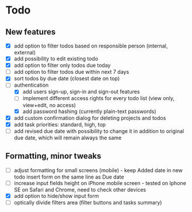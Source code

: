 # Todo

## New features

- [x] add option to filter todos based on responsible person (internal, external)
- [x] add possibility to edit existing todo
- [x] add option to filter only todos due today
- [ ] add option to filter todos due within next 7 days
- [x] sort todos by due date (closest date on top)
- [ ] authentication
  - [x] add users sign-up, sign-in and sign-out features
  - [ ] implement different access rights for every todo list (view only, view+edit, no access)
  - [x] add password hashing (currently plain-text passwords)
- [x] add custom confirmation dialog for deleting projects and todos
- [x] add task priorities: standard, high, top
- [ ] add revised due date with possibility to change it in addition to original due date, which will remain always the same

## Formatting, minor tweaks

- [ ] adjust formatting for small screens (mobile) - keep Added date in new todo insert form on the same line as Due date
- [ ] increase input fields height on iPhone mobile screen - tested on Iphone SE on Safari and Chrome, need to check other devices
- [x] add option to hide/show input form
- [ ] optically divide filters area (filter buttons and tasks summary)
